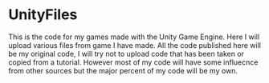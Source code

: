 # UnityFiles
This is the code for my games made with the Unity Game Engine. 
Here I will upload various files from game I have made. 
All the code published here will be my original code, I will try not to upload code that has been taken or copied from a tutorial.
However most of my code will have some influecnce from other sources but the major percent of my code will be my own. 
